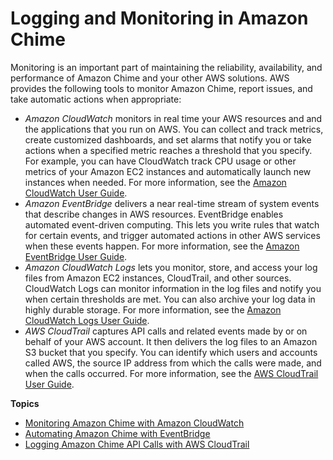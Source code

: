 # Logging and Monitoring in Amazon Chime<a name="monitoring-overview"></a>

Monitoring is an important part of maintaining the reliability, availability, and performance of Amazon Chime and your other AWS solutions\. AWS provides the following tools to monitor Amazon Chime, report issues, and take automatic actions when appropriate:
+ *Amazon CloudWatch* monitors in real time your AWS resources and and the applications that you run on AWS\. You can collect and track metrics, create customized dashboards, and set alarms that notify you or take actions when a specified metric reaches a threshold that you specify\. For example, you can have CloudWatch track CPU usage or other metrics of your Amazon EC2 instances and automatically launch new instances when needed\. For more information, see the [Amazon CloudWatch User Guide](https://docs.aws.amazon.com/AmazonCloudWatch/latest/monitoring/)\.
+ *Amazon EventBridge* delivers a near real\-time stream of system events that describe changes in AWS resources\. EventBridge enables automated event\-driven computing\. This lets you write rules that watch for certain events, and trigger automated actions in other AWS services when these events happen\. For more information, see the [Amazon EventBridge User Guide](https://docs.aws.amazon.com/eventbridge/latest/userguide/)\.
+ *Amazon CloudWatch Logs* lets you monitor, store, and access your log files from Amazon EC2 instances, CloudTrail, and other sources\. CloudWatch Logs can monitor information in the log files and notify you when certain thresholds are met\. You can also archive your log data in highly durable storage\. For more information, see the [Amazon CloudWatch Logs User Guide](https://docs.aws.amazon.com/AmazonCloudWatch/latest/logs/)\.
+ *AWS CloudTrail* captures API calls and related events made by or on behalf of your AWS account\. It then delivers the log files to an Amazon S3 bucket that you specify\. You can identify which users and accounts called AWS, the source IP address from which the calls were made, and when the calls occurred\. For more information, see the [AWS CloudTrail User Guide](https://docs.aws.amazon.com/awscloudtrail/latest/userguide/)\.

**Topics**
+ [Monitoring Amazon Chime with Amazon CloudWatch](monitoring-cloudwatch.md)
+ [Automating Amazon Chime with EventBridge](automating-chime-with-cloudwatch-events.md)
+ [Logging Amazon Chime API Calls with AWS CloudTrail](cloudtrail.md)